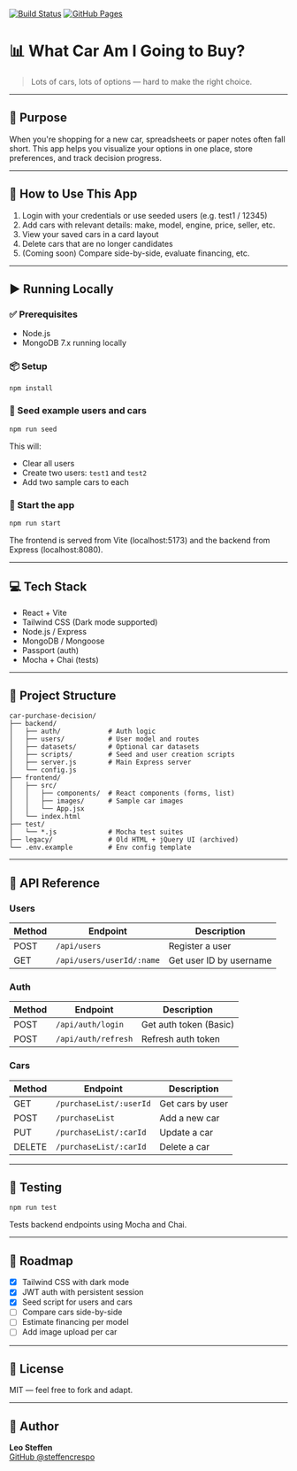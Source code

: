 [![Build Status](https://travis-ci.org/steffencrespo/car-purchase-decision.svg?branch=master)](https://travis-ci.org/steffencrespo/car-purchase-decision)
[![GitHub Pages](https://img.shields.io/badge/view-demo-blue?logo=github)](https://steffencrespo.github.io/car-purchase-decision/)

# 📊 What Car Am I Going to Buy?

> Lots of cars, lots of options — hard to make the right choice.

---

## 🚗 Purpose

When you're shopping for a new car, spreadsheets or paper notes often fall short.
This app helps you visualize your options in one place, store preferences, and track decision progress.

---

## 🧭 How to Use This App

1. Login with your credentials or use seeded users (e.g. test1 / 12345)
2. Add cars with relevant details: make, model, engine, price, seller, etc.
3. View your saved cars in a card layout
4. Delete cars that are no longer candidates
5. (Coming soon) Compare side-by-side, evaluate financing, etc.

---

## ▶️ Running Locally

### ✅ Prerequisites

- Node.js
- MongoDB 7.x running locally

### 📦 Setup

```bash
npm install
```

### 🌱 Seed example users and cars

```bash
npm run seed
```

This will:
- Clear all users
- Create two users: `test1` and `test2`
- Add two sample cars to each

### 🚀 Start the app

```bash
npm run start
```

The frontend is served from Vite (localhost:5173) and the backend from Express (localhost:8080).

---

## 💻 Tech Stack

- React + Vite
- Tailwind CSS (Dark mode supported)
- Node.js / Express
- MongoDB / Mongoose
- Passport (auth)
- Mocha + Chai (tests)

---

## 📂 Project Structure

```
car-purchase-decision/
├── backend/
│   ├── auth/            # Auth logic
│   ├── users/           # User model and routes
│   ├── datasets/        # Optional car datasets
│   ├── scripts/         # Seed and user creation scripts
│   ├── server.js        # Main Express server
│   └── config.js
├── frontend/
│   ├── src/
│   │   ├── components/  # React components (forms, list)
│   │   ├── images/      # Sample car images
│   │   └── App.jsx
│   └── index.html
├── test/
│   └── *.js             # Mocha test suites
├── legacy/              # Old HTML + jQuery UI (archived)
└── .env.example         # Env config template
```

---

## 🔐 API Reference

### Users
| Method | Endpoint                     | Description                    |
|--------|------------------------------|--------------------------------|
| POST   | `/api/users`                 | Register a user                |
| GET    | `/api/users/userId/:name`    | Get user ID by username        |

### Auth
| Method | Endpoint            | Description              |
|--------|---------------------|--------------------------|
| POST   | `/api/auth/login`   | Get auth token (Basic)   |
| POST   | `/api/auth/refresh` | Refresh auth token       |

### Cars
| Method | Endpoint                    | Description             |
|--------|-----------------------------|-------------------------|
| GET    | `/purchaseList/:userId`     | Get cars by user        |
| POST   | `/purchaseList`             | Add a new car           |
| PUT    | `/purchaseList/:carId`      | Update a car            |
| DELETE | `/purchaseList/:carId`      | Delete a car            |

---

## 🧪 Testing

```bash
npm run test
```

Tests backend endpoints using Mocha and Chai.

---

## 📌 Roadmap

- [x] Tailwind CSS with dark mode
- [x] JWT auth with persistent session
- [x] Seed script for users and cars
- [ ] Compare cars side-by-side
- [ ] Estimate financing per model
- [ ] Add image upload per car

---

## 📄 License

MIT — feel free to fork and adapt.

---

## 👤 Author

**Leo Steffen**  
[GitHub @steffencrespo](https://github.com/steffencrespo)